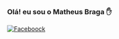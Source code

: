 
### Olá! eu sou o Matheus Braga ✋

[![Faceboock](https://img.shields.io/badge/Facebook-1877F2?style=for-the-badge&logo=facebook&logoColor=white)](https://www.facebook.com/profile.php?id=100007176046318)

